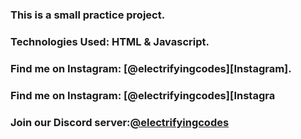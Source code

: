 ### This is a small practice project.

### Technologies Used: HTML & Javascript.

### Find me on Instagram: [@electrifyingcodes][Instagram].
### Find me on Instagram: [@electrifyingcodes][Instagra
### Join our Discord server:[@electrifyingcodes][discord]

[Instgram]: https://www.instagram.com/electrifying_codes
[discord]: htt
